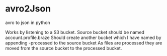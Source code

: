# avro2Json
avro to json in python


Works by listening to a S3 bucket.
Source bucket should be named account.profile.braze
Should create another bucket which I have named by appending -processed to the source bucket
As files are processed they are moved from the source bucket to the processed bucket.


